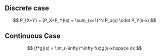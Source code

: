 ## Discrete case
$$
P_{X+Y} = [P_X*P_Y](s) = \sum_{x=1}^N P_x(x) \cdot P_Y(s-x)
$$


## Continuous Case
$$
[f*g](s) = \int_{-\infty}^\infty f(x)g(s-x)\space dx
$$
